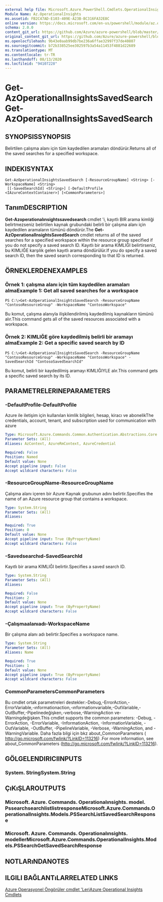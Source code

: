 ```yaml
---
external help file: Microsoft.Azure.PowerShell.Cmdlets.OperationalInsights.dll-Help.xml
Module Name: Az.OperationalInsights
ms.assetid: FB2C47AD-E103-409E-A23B-BC316FA32E8C
online version: https://docs.microsoft.com/en-us/powershell/module/az.operationalinsights/get-azoperationalinsightssavedsearch
schema: 2.0.0
content_git_url: https://github.com/Azure/azure-powershell/blob/master/src/OperationalInsights/OperationalInsights/help/Get-AzOperationalInsightsSavedSearch.md
original_content_git_url: https://github.com/Azure/azure-powershell/blob/master/src/OperationalInsights/OperationalInsights/help/Get-AzOperationalInsightsSavedSearch.md
ms.openlocfilehash: 9b43e0aab99db7be236a6ffae32997f37de40807
ms.sourcegitcommit: b72b338525ee302597b3a54a11453f4881d22689
ms.translationtype: MT
ms.contentlocale: tr-TR
ms.lasthandoff: 08/13/2020
ms.locfileid: "94107228"
---
```

# <span data-ttu-id="b1ef8-101">Get-AzOperationalInsightsSavedSearch</span><span class="sxs-lookup"><span data-stu-id="b1ef8-101">Get-AzOperationalInsightsSavedSearch</span></span>

## <span data-ttu-id="b1ef8-102">SYNOPSIS</span><span class="sxs-lookup"><span data-stu-id="b1ef8-102">SYNOPSIS</span></span>
<span data-ttu-id="b1ef8-103">Belirtilen çalışma alanı için tüm kaydedilen aramaları döndürür.</span><span class="sxs-lookup"><span data-stu-id="b1ef8-103">Returns all of the saved searches for a specified workspace.</span></span>

## <span data-ttu-id="b1ef8-104">INDEKI</span><span class="sxs-lookup"><span data-stu-id="b1ef8-104">SYNTAX</span></span>

```
Get-AzOperationalInsightsSavedSearch [-ResourceGroupName] <String> [-WorkspaceName] <String>
 [[-SavedSearchId] <String>] [-DefaultProfile <IAzureContextContainer>] [<CommonParameters>]
```

## <span data-ttu-id="b1ef8-105">Tanım</span><span class="sxs-lookup"><span data-stu-id="b1ef8-105">DESCRIPTION</span></span>
<span data-ttu-id="b1ef8-106">**Get-Azoperationalınsightssavedsearch** cmdlet 'i, kayıtlı BIR arama kimliği belirtmezseniz belirtilen kaynak grubundaki belirli bir çalışma alanı için kaydedilen aramaların tümünü döndürür.</span><span class="sxs-lookup"><span data-stu-id="b1ef8-106">The **Get-AzOperationalInsightsSavedSearch** cmdlet returns all of the saved searches for a specified workspace within the resource group specified if you do not specify a saved search ID.</span></span>
<span data-ttu-id="b1ef8-107">Kayıtlı bir arama KIMLIĞI belirtirseniz, bu KIMLIĞE karşılık gelen kayıtlı arama döndürülür.</span><span class="sxs-lookup"><span data-stu-id="b1ef8-107">If you do specify a saved search ID, then the saved search corresponding to that ID is returned.</span></span>

## <span data-ttu-id="b1ef8-108">ÖRNEKLERDEN</span><span class="sxs-lookup"><span data-stu-id="b1ef8-108">EXAMPLES</span></span>

### <span data-ttu-id="b1ef8-109">Örnek 1: çalışma alanı için tüm kaydedilen aramaları alma</span><span class="sxs-lookup"><span data-stu-id="b1ef8-109">Example 1: Get all saved searches for a workspace</span></span>
```
PS C:\>Get-AzOperationalInsightsSavedSearch -ResourceGroupName "ContosoResourceGroup" -WorkspaceName "ContosoWorkspace"
```

<span data-ttu-id="b1ef8-110">Bu komut, çalışma alanıyla ilişkilendirilmiş kaydedilmiş kaynakların tümünü alır.</span><span class="sxs-lookup"><span data-stu-id="b1ef8-110">This command gets all of the saved resources associated with a workspace.</span></span>

### <span data-ttu-id="b1ef8-111">Örnek 2: KIMLIĞE göre kaydedilmiş belirli bir aramayı alma</span><span class="sxs-lookup"><span data-stu-id="b1ef8-111">Example 2: Get a specific saved search by ID</span></span>
```
PS C:\>Get-AzOperationalInsightsSavedSearch -ResourceGroupName "ContosoResourceGroup" -WorkspaceName "ContosoWorkspace" -SavedSearchId "ContosoSavedSearchId"
```

<span data-ttu-id="b1ef8-112">Bu komut, belirli bir kaydedilmiş aramayı KIMLIĞIYLE alır.</span><span class="sxs-lookup"><span data-stu-id="b1ef8-112">This command gets a specific saved search by its ID.</span></span>

## <span data-ttu-id="b1ef8-113">PARAMETRELERINE</span><span class="sxs-lookup"><span data-stu-id="b1ef8-113">PARAMETERS</span></span>

### <span data-ttu-id="b1ef8-114">-DefaultProfile</span><span class="sxs-lookup"><span data-stu-id="b1ef8-114">-DefaultProfile</span></span>
<span data-ttu-id="b1ef8-115">Azure ile iletişim için kullanılan kimlik bilgileri, hesap, kiracı ve abonelik</span><span class="sxs-lookup"><span data-stu-id="b1ef8-115">The credentials, account, tenant, and subscription used for communication with azure</span></span>

```yaml
Type: Microsoft.Azure.Commands.Common.Authentication.Abstractions.Core.IAzureContextContainer
Parameter Sets: (All)
Aliases: AzContext, AzureRmContext, AzureCredential

Required: False
Position: Named
Default value: None
Accept pipeline input: False
Accept wildcard characters: False
```

### <span data-ttu-id="b1ef8-116">-ResourceGroupName</span><span class="sxs-lookup"><span data-stu-id="b1ef8-116">-ResourceGroupName</span></span>
<span data-ttu-id="b1ef8-117">Çalışma alanı içeren bir Azure Kaynak grubunun adını belirtir.</span><span class="sxs-lookup"><span data-stu-id="b1ef8-117">Specifies the name of an Azure resource group that contains a workspace.</span></span>

```yaml
Type: System.String
Parameter Sets: (All)
Aliases:

Required: True
Position: 0
Default value: None
Accept pipeline input: True (ByPropertyName)
Accept wildcard characters: False
```

### <span data-ttu-id="b1ef8-118">-Savedsearchıd</span><span class="sxs-lookup"><span data-stu-id="b1ef8-118">-SavedSearchId</span></span>
<span data-ttu-id="b1ef8-119">Kayıtlı bir arama KIMLIĞI belirtir.</span><span class="sxs-lookup"><span data-stu-id="b1ef8-119">Specifies a saved search ID.</span></span>

```yaml
Type: System.String
Parameter Sets: (All)
Aliases:

Required: False
Position: 2
Default value: None
Accept pipeline input: True (ByPropertyName)
Accept wildcard characters: False
```

### <span data-ttu-id="b1ef8-120">-Çalışmaalanıadı</span><span class="sxs-lookup"><span data-stu-id="b1ef8-120">-WorkspaceName</span></span>
<span data-ttu-id="b1ef8-121">Bir çalışma alanı adı belirtir.</span><span class="sxs-lookup"><span data-stu-id="b1ef8-121">Specifies a workspace name.</span></span>

```yaml
Type: System.String
Parameter Sets: (All)
Aliases: Name

Required: True
Position: 1
Default value: None
Accept pipeline input: True (ByPropertyName)
Accept wildcard characters: False
```

### <span data-ttu-id="b1ef8-122">CommonParameters</span><span class="sxs-lookup"><span data-stu-id="b1ef8-122">CommonParameters</span></span>
<span data-ttu-id="b1ef8-123">Bu cmdlet ortak parametreleri destekler:-Debug,-ErrorAction,-ErrorVariable,-ınformationaction,-ınformationvariable,-OutVariable,-OutBuffer,-Pipelinedeğişken,-verbose,-WarningAction ve-Warningdeğişken.</span><span class="sxs-lookup"><span data-stu-id="b1ef8-123">This cmdlet supports the common parameters: -Debug, -ErrorAction, -ErrorVariable, -InformationAction, -InformationVariable, -OutVariable, -OutBuffer, -PipelineVariable, -Verbose, -WarningAction, and -WarningVariable.</span></span> <span data-ttu-id="b1ef8-124">Daha fazla bilgi için bkz about_CommonParameters ( http://go.microsoft.com/fwlink/?LinkID=113216) .</span><span class="sxs-lookup"><span data-stu-id="b1ef8-124">For more information, see about_CommonParameters (http://go.microsoft.com/fwlink/?LinkID=113216).</span></span>

## <span data-ttu-id="b1ef8-125">GÖLGELENDIRICI</span><span class="sxs-lookup"><span data-stu-id="b1ef8-125">INPUTS</span></span>

### <span data-ttu-id="b1ef8-126">System. String</span><span class="sxs-lookup"><span data-stu-id="b1ef8-126">System.String</span></span>

## <span data-ttu-id="b1ef8-127">ÇıKıŞLAR</span><span class="sxs-lookup"><span data-stu-id="b1ef8-127">OUTPUTS</span></span>

### <span data-ttu-id="b1ef8-128">Microsoft. Azure. Commands. Operationalınsights. model. Pssearchsearchlistlistresponse</span><span class="sxs-lookup"><span data-stu-id="b1ef8-128">Microsoft.Azure.Commands.OperationalInsights.Models.PSSearchListSavedSearchResponse</span></span>

### <span data-ttu-id="b1ef8-129">Microsoft. Azure. Commands. Operationalınsights. modeller</span><span class="sxs-lookup"><span data-stu-id="b1ef8-129">Microsoft.Azure.Commands.OperationalInsights.Models.PSSearchGetSavedSearchResponse</span></span>

## <span data-ttu-id="b1ef8-130">NOTLARıNDA</span><span class="sxs-lookup"><span data-stu-id="b1ef8-130">NOTES</span></span>

## <span data-ttu-id="b1ef8-131">ILGILI BAĞLANTıLAR</span><span class="sxs-lookup"><span data-stu-id="b1ef8-131">RELATED LINKS</span></span>

[<span data-ttu-id="b1ef8-132">Azure Operasyonel Öngörüler cmdlet 'Leri</span><span class="sxs-lookup"><span data-stu-id="b1ef8-132">Azure Operational Insights Cmdlets</span></span>](/powershell/module/az.operationalinsights)


